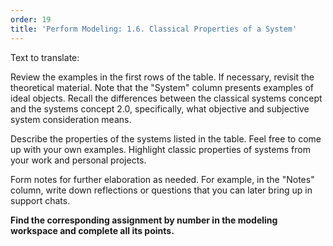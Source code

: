 ```yaml
---
order: 19
title: 'Perform Modeling: 1.6. Classical Properties of a System'
---
```


Text to translate:

Review the examples in the first rows of the table. If necessary, revisit the theoretical material. Note that the "System" column presents examples of ideal objects. Recall the differences between the classical systems concept and the systems concept 2.0, specifically, what objective and subjective system consideration means.

Describe the properties of the systems listed in the table. Feel free to come up with your own examples. Highlight classic properties of systems from your work and personal projects.

Form notes for further elaboration as needed. For example, in the "Notes" column, write down reflections or questions that you can later bring up in support chats.

**Find the corresponding assignment by number in the modeling workspace and complete all its points.**

